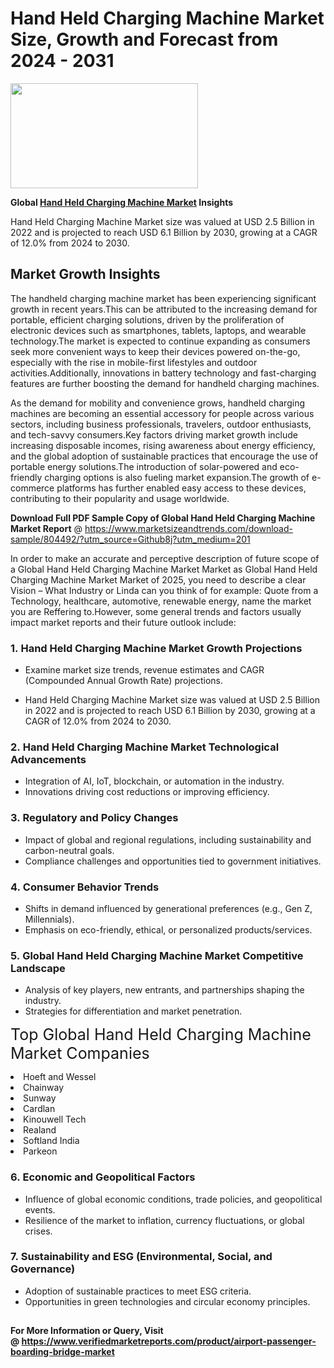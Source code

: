 <H1>Hand Held Charging Machine Market Size, Growth and Forecast from 2024 - 2031</H1><img class="aligncenter size-medium wp-image-584254" src="https://thirdeyenews.in/wp-content/uploads/2024/09/Global-Market-Research-300x168.jpeg" alt="" width="300" height="168" /><p><strong>Global&nbsp;<a href="https://www.marketsizeandtrends.com/download-sample/804492/?utm_source=Github8j?utm_medium=201">Hand Held Charging Machine Market</a> Insights</strong></p><p>Hand Held Charging Machine Market size was valued at USD 2.5 Billion in 2022 and is projected to reach USD 6.1 Billion by 2030, growing at a CAGR of 12.0% from 2024 to 2030.</p><p><h2>Market Growth Insights</h2> <p>The handheld charging machine market has been experiencing significant growth in recent years.This can be attributed to the increasing demand for portable, efficient charging solutions, driven by the proliferation of electronic devices such as smartphones, tablets, laptops, and wearable technology.The market is expected to continue expanding as consumers seek more convenient ways to keep their devices powered on-the-go, especially with the rise in mobile-first lifestyles and outdoor activities.Additionally, innovations in battery technology and fast-charging features are further boosting the demand for handheld charging machines.</p> <p>As the demand for mobility and convenience grows, handheld charging machines are becoming an essential accessory for people across various sectors, including business professionals, travelers, outdoor enthusiasts, and tech-savvy consumers.Key factors driving market growth include increasing disposable incomes, rising awareness about energy efficiency, and the global adoption of sustainable practices that encourage the use of portable energy solutions.The introduction of solar-powered and eco-friendly charging options is also fueling market expansion.The growth of e-commerce platforms has further enabled easy access to these devices, contributing to their popularity and usage worldwide.</p> <p><span class=""><strong>Download Full PDF Sample Copy of Global Hand Held Charging Machine Market Report</strong> @ <a href="https://www.marketsizeandtrends.com/download-sample/804492/?utm_source=Github8j?utm_medium=201" target="_blank">https://www.marketsizeandtrends.com/download-sample/804492/?utm_source=Github8j?utm_medium=201</a></span></p><p>In order to make an accurate and perceptive description of future scope of a Global&nbsp;Hand Held Charging Machine Market Market as Global&nbsp;Hand Held Charging Machine Market Market of 2025, you need to describe a clear Vision &ndash; What Industry or Linda can you think of for example: Quote from a Technology, healthcare, automotive, renewable energy, name the market you are Reffering to.However, some general trends and factors usually impact market reports and their future outlook include:</p><h3>1.&nbsp;<strong>Hand Held Charging Machine Market Growth Projections</strong></h3><ul><li>Examine market size trends, revenue estimates and CAGR (Compounded Annual Growth Rate) projections.</li><li><p>Hand Held Charging Machine Market size was valued at USD 2.5 Billion in 2022 and is projected to reach USD 6.1 Billion by 2030, growing at a CAGR of 12.0% from 2024 to 2030.</p></li></ul><h3>2.&nbsp;<strong>Hand Held Charging Machine Market Technological Advancements</strong></h3><ul><li>Integration of AI, IoT, blockchain, or automation in the industry.</li><li>Innovations driving cost reductions or improving efficiency.</li></ul><h3>3.&nbsp;<strong>Regulatory and Policy Changes</strong></h3><ul><li>Impact of global and regional regulations, including sustainability and carbon-neutral goals.</li><li>Compliance challenges and opportunities tied to government initiatives.</li></ul><h3>4.&nbsp;<strong>Consumer Behavior Trends</strong></h3><ul><li>Shifts in demand influenced by generational preferences (e.g., Gen Z, Millennials).</li><li>Emphasis on eco-friendly, ethical, or personalized products/services.</li></ul><h3>5.&nbsp;<strong>Global Hand Held Charging Machine Market Competitive Landscape</strong></h3><ul><li>Analysis of key players, new entrants, and partnerships shaping the industry.</li><li>Strategies for differentiation and market penetration.</li></ul><p data-pm-slice="1 1 []"><span style="color: inherit; font-family: inherit; font-size: 25px;">Top Global Hand Held Charging Machine Market Companies</span></p><div class="" data-test-id=""><p><li>Hoeft and Wessel</li><li> Chainway</li><li> Sunway</li><li> Cardlan</li><li> Kinouwell Tech</li><li> Realand</li><li> Softland India</li><li> Parkeon</li></p></div><h3>6.&nbsp;<strong>Economic and Geopolitical Factors</strong></h3><ul><li>Influence of global economic conditions, trade policies, and geopolitical events.</li><li>Resilience of the market to inflation, currency fluctuations, or global crises.</li></ul><h3>7.&nbsp;<strong>Sustainability and ESG (Environmental, Social, and Governance)</strong></h3><ul><li>Adoption of sustainable practices to meet ESG criteria.</li><li>Opportunities in green technologies and circular economy principles.</li></ul><h2><strong style="font-size: 14px;">For More Information or Query, Visit @&nbsp;</strong><a style="background-color: #ffffff; font-size: 14px;" href="https://www.marketsizeandtrends.com/report/hand-held-charging-machine-market/" target="_blank">https://www.verifiedmarketreports.com/product/airport-passenger-boarding-bridge-market</a></h2>